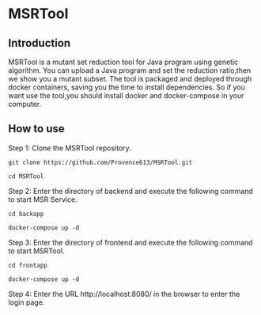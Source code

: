 # MSRTool
## Introduction
MSRTool is a mutant set reduction tool for Java program using genetic algorithm. You can upload a Java program and set the reduction ratio,then we show you a mutant subset. The tool is packaged and deployed through docker containers, saving you the time to install dependencies. So if you want use the tool,you should install docker and docker-compose in your computer.

## How to use

Step 1: Clone the MSRTool repository.

`git clone https://github.com/Provence613/MSRTool.git`

`cd MSRTool`

Step 2: Enter the directory of backend and execute the following command to start MSR Service.

`cd backapp`

`docker-compose up -d`

Step 3: Enter the directory of frontend and execute the following command to start MSRTool.

`cd frontapp`

`docker-compose up -d`

Step 4: Enter the URL http://localhost:8080/ in the browser to enter the login page.